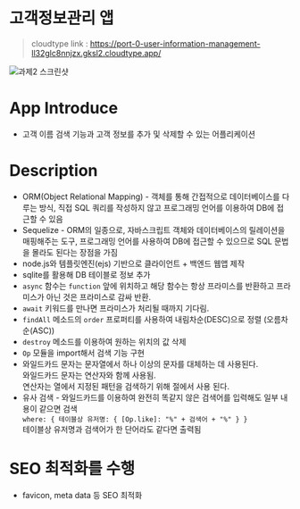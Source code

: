 # 고객정보관리 앱
> cloudtype link : https://port-0-user-information-management-ll32glc8nnjzx.gksl2.cloudtype.app/

![과제2 스크린샷](https://user-images.githubusercontent.com/103430498/209908780-62219509-0b62-486e-a057-412604e3e0b8.png)

# App Introduce
- 고객 이름 검색 기능과 고객 정보를 추가 및 삭제할 수 있는 어플리케이션

# Description
- ORM(Object Relational Mapping) - 객체를 통해 간접적으로 데이터베이스를 다루는 방식, 직접 SQL 쿼리를 작성하지 않고 프로그래밍 언어를 이용하여 DB에 접근할 수 있음
- Sequelize - ORM의 일종으로, 자바스크립트 객체와 데이터베이스의 릴레이션을 매핑해주는 도구, 프로그래밍 언어를 사용하여 DB에 접근할 수 있으므로 SQL 문법을 몰라도 된다는 장점을 가짐
- node.js와 템플릿엔진(ejs) 기반으로 클라이언트 + 백엔드 웹앱 제작
- sqlite를 활용해 DB 테이블로 정보 추가
- `async` 함수는 `function` 앞에 위치하고 해당 함수는 항상 프라미스를 반환하고 프라미스가 아닌 것은 프라미스로 감싸 반환.
- `await` 키워드를 만나면 프라미스가 처리될 때까지 기다림.
- `findAll` 메소드의 `order` 프로퍼티를 사용하여 내림차순(DESC)으로 정렬 (오름차순(ASC))
- `destroy` 메소드를 이용하여 원하는 위치의 값 삭제
- `Op` 모듈을 import해서 검색 기능 구현
- 와일드카드 문자는 문자열에서 하나 이상의 문자를 대체하는 데 사용된다.<br>
  와일드카드 문자는 연산자와 함께 사용됨.<br>
  연산자는 열에서 지정된 패턴을 검색하기 위해 절에서 사용 된다.
- 유사 검색 - 와일드카드를 이용하여 완전히 똑같지 않은 검색어를 입력해도 일부 내용이 같으면 검색  <br>
  `where: { 테이블상 유저명: { [Op.like]: "%" + 검색어 + "%" } }`<br>
  테이블상 유저명과 검색어가 한 단어라도 같다면 출력됨

# SEO 최적화를 수행
- favicon, meta data 등 SEO 최적화
